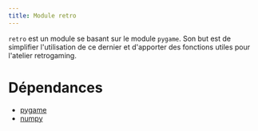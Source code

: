 ```yaml
---
title: Module retro
---
```


`retro` est un module se basant sur le module `pygame`. Son but est de
simplifier l'utilisation de ce dernier et d'apporter des fonctions utiles pour
l'atelier retrogaming.

# Dépendances

* [pygame](https://www.pygame.org)
* [numpy](http://www.numpy.org/)
